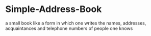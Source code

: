 # Simple-Address-Book
a small book like a form in which one writes the names, addresses, acquaintances and telephone numbers of people one knows
